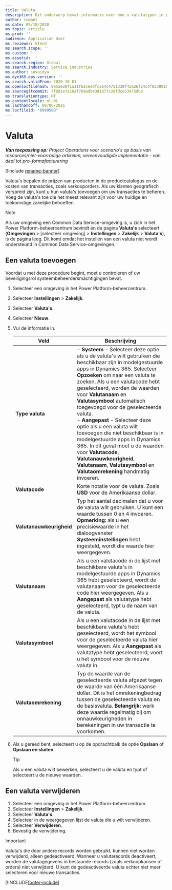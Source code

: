 ```yaml
---
title: Valuta
description: Dit onderwerp bevat informatie over hoe u valutatypen in project Operations toevoegt en verwijdert.
author: rumant
ms.date: 09/18/2020
ms.topic: article
ms.prod: ''
audience: Application User
ms.reviewer: kfend
ms.search.scope: ''
ms.custom: ''
ms.assetid: ''
ms.search.region: Global
ms.search.industry: Service industries
ms.author: suvaidya
ms.dyn365.ops.version: ''
ms.search.validFrom: 2020-10-01
ms.openlocfilehash: 0a5ae29f1a11f62c6edfca64c4751338f42a26f24c4f8230018b0b45a4ee2ddb
ms.sourcegitcommit: 7f8d1e7a16af769adb43d1877c28fdce53975db8
ms.translationtype: HT
ms.contentlocale: nl-NL
ms.lasthandoff: 08/06/2021
ms.locfileid: "6999580"
---
```

# <a name="currency"></a>Valuta

_**Van toepassing op:** Project Operations voor scenario's op basis van resources/niet-voorradige artikelen, vereenvoudigde implementatie - van deal tot pro-formafacturering_

[!include [rename-banner](~/includes/cc-data-platform-banner.md)]

Valuta's bepalen de prijzen van producten in de productcatalogus en de kosten van transacties, zoals verkooporders. Als uw klanten geografisch verspreid zijn, kunt u hun valuta's toevoegen om uw transacties te beheren. Voeg de valuta's toe die het meest relevant zijn voor uw huidige en toekomstige zakelijke behoeften.  

> [!NOTE]
> Als uw omgeving een Common Data Service-omgeving is, u zich in het Power Platform-beheercentrum bevindt en de pagina **Valuta's** selecteert (**Omgevingen** > [selecteer omgeving] > **Instellingen** > **Zakelijk** > **Valuta's**), is de pagina leeg. Dit komt omdat het instellen van een valuta niet wordt ondersteund in Common Data Service-omgevingen.

## <a name="add-a-currency"></a>Een valuta toevoegen  
Voordat u met deze procedure begint, moet u controleren of uw beveiligingsrol systeembeheerdersmachtigingen bevat. 

1. Selecteer een omgeving in het Power Platform-beheercentrum. 
2. Selecteer **Instellingen** > **Zakelijk**.
3. Selecteer **Valuta's**.  
4. Selecteer **Nieuw**.  
5. Vul de informatie in.  


   |          Veld          |                                                                                                                                                                                                                                                                                                                                                                            Beschrijving                                                                                                                                                                                                                                                                                                                                                                            |
   |-------------------------|-------------------------------------------------------------------------------------------------------------------------------------------------------------------------------------------------------------------------------------------------------------------------------------------------------------------------------------------------------------------------------------------------------------------------------------------------------------------------------------------------------------------------------------------------------------------------------------------------------------------------------------------------------------------------------------------------------------------------------------------------------------------|
   |    **Type valuta**    | - **Systeem** - Selecteer deze optie als u de valuta's wilt gebruiken die beschikbaar zijn in modelgestuurde apps in Dynamics 365. Selecteer **Opzoeken** om naar een valuta te zoeken. Als u een valutacode hebt geselecteerd, worden de waarden voor **Valutanaam** en **Valutasymbool** automatisch toegevoegd voor de geselecteerde valuta.<br />- **Aangepast** - Selecteer deze optie als u een valuta wilt toevoegen die niet beschikbaar is in modelgestuurde apps in Dynamics 365. In dit geval moet u de waarden voor **Valutacode**, **Valutanauwkeurigheid**, **Valutanaam**, **Valutasymbool** en **Valutaomrekening** handmatig invoeren. |
   |    **Valutacode**    |                                                                                                                                                                                                                                                                                                                                            Korte notatie voor de valuta. Zoals **USD** voor de Amerikaanse dollar.                                                                                                                                                                                                                                                                                                                                            |
   | **Valutanauwkeurigheid**  |                                                                                                                                                                                  Typ het aantal decimalen dat u voor de valuta wilt gebruiken.  U kunt een waarde tussen 0 en 4 invoeren. **Opmerking:** als u een precisiewaarde in het dialoogvenster **Systeeminstellingen** hebt ingesteld, wordt die waarde hier weergegeven.                                                                                                                                                                                  |
   |    **Valutanaam**    |                                                                                                                                                                                                                                         Als u een valutacode in de lijst met beschikbare valuta's in modelgestuurde apps in Dynamics 365 hebt geselecteerd, wordt de valutanaam voor de geselecteerde code hier weergegeven. Als u **Aangepast** als valutatype hebt geselecteerd, typt u de naam van de valuta.                                                                                                                                                                                                                                          |
   |   **Valutasymbool**   |                                                                                                                                                                                                                                                                      Als u een valutacode in de lijst met beschikbare valuta's hebt geselecteerd, wordt het symbool voor de geselecteerde valuta hier weergegeven. Als u **Aangepast** als valutatype hebt geselecteerd, voert u het symbool voor de nieuwe valuta in.                                                                                                                                                                                                                                                                       |
   | **Valutaomrekening** |                                                                                                                                                                                                                                     Typ de waarde van de geselecteerde valuta afgezet tegen de waarde van één Amerikaanse dollar. Dit is het omrekeningbedrag tussen de geselecteerde valuta en de basisvaluta. **Belangrijk:** werk deze waarde regelmatig bij om onnauwkeurigheden in berekeningen in uw transactie te voorkomen.                                                                                                                                                                                                                                      |


6. Als u gereed bent, selecteert u op de opdrachtbalk de optie **Opslaan** of **Opslaan en sluiten**.  

   > [!TIP]
   >  Als u een valuta wilt bewerken, selecteert u de valuta en typt of selecteert u de nieuwe waarden.  

## <a name="delete-a-currency"></a>Een valuta verwijderen  

1. Selecteer een omgeving in het Power Platform-beheercentrum. 
2. Selecteer **Instellingen** > **Zakelijk**.
3. Selecteer **Valuta's**.  
4. Selecteer in de weergegeven lijst de valuta die u wilt verwijderen.  
5. Selecteer **Verwijderen**.  
6. Bevestig de verwijdering.  

> [!IMPORTANT]
>  Valuta's die door andere records worden gebruikt, kunnen niet worden verwijderd, alleen gedeactiveerd. Wanneer u valutarecords deactiveert, worden de valutagegevens in bestaande records (zoals verkoopkansen of orders) niet verwijderd. U kunt de gedeactiveerde valuta echter niet meer selecteren voor nieuwe transacties.  


[!INCLUDE[footer-include](../includes/footer-banner.md)]